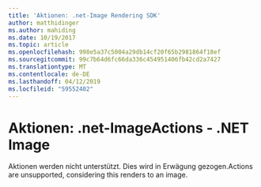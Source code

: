 ```yaml
---
title: 'Aktionen: .net-Image Rendering SDK'
author: matthidinger
ms.author: mahiding
ms.date: 10/19/2017
ms.topic: article
ms.openlocfilehash: 998e5a37c5004a29db14cf20f65b2981864f18ef
ms.sourcegitcommit: 99c7b64d6fc66da336c454951406fb42cd2a7427
ms.translationtype: MT
ms.contentlocale: de-DE
ms.lasthandoff: 04/12/2019
ms.locfileid: "59552402"
---
```

# <a name="actions---net-image"></a><span data-ttu-id="fdbd3-102">Aktionen: .net-Image</span><span class="sxs-lookup"><span data-stu-id="fdbd3-102">Actions - .NET Image</span></span>

<span data-ttu-id="fdbd3-103">Aktionen werden nicht unterstützt. Dies wird in Erwägung gezogen.</span><span class="sxs-lookup"><span data-stu-id="fdbd3-103">Actions are unsupported, considering this renders to an image.</span></span>